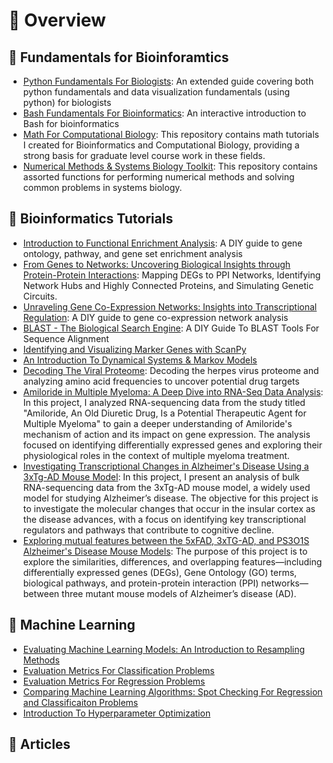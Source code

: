 # 🧬 Overview

## 🧬 Fundamentals for Bioinforamtics 
- [Python Fundamentals For Biologists](https://github.com/evanpeikon/Python_Fundamentals_Biology): An extended guide covering both python fundamentals and data visualization fundamentals (using python) for biologists
- [Bash Fundamentals For Bioinformatics](https://github.com/evanpeikon/bash_fundamentals): An interactive introduction to Bash for bioinformatics
- [Math For Computational Biology](https://github.com/evanpeikon/math_for_compbio): This repository contains math tutorials I created for Bioinformatics and Computational Biology, providing a strong basis for graduate level course work in these fields.
- [Numerical Methods & Systems Biology Toolkit](https://github.com/evanpeikon/systems_biology): This repository contains assorted functions for performing numerical methods and solving common problems in systems biology. 


## 🧬 Bioinformatics Tutorials
- [Introduction to Functional Enrichment Analysis](https://github.com/evanpeikon/functional_enrichment_analysis): A DIY guide to gene ontology, pathway, and gene set enrichment analysis
- [From Genes to Networks: Uncovering Biological Insights through Protein-Protein Interactions](https://github.com/evanpeikon/PPI_Network_Analysis): Mapping DEGs to PPI Networks, Identifying Network Hubs and Highly Connected Proteins, and Simulating Genetic Circuits.
- [Unraveling Gene Co-Expression Networks: Insights into Transcriptional Regulation](https://github.com/evanpeikon/co_expression_network): A DIY guide to gene co-expression network analysis
- [BLAST - The Biological Search Engine](https://github.com/evanpeikon/BLAST): A DIY Guide To BLAST Tools For Sequence Alignment
- [Identifying and Visualizing Marker Genes with ScanPy](https://github.com/evanpeikon/scRNA-Seq-ScanPy)
- [An Introduction To Dynamical Systems & Markov Models](https://github.com/evanpeikon/dynamicalsys)
- [Decoding The Viral Proteome](https://github.com/evanpeikon/viral-proteome): Decoding the herpes virus proteome and analyzing amino acid frequencies to uncover potential drug targets
- [Amiloride in Multiple Myeloma: A Deep Dive into RNA-Seq Data Analysis](https://github.com/evanpeikon/GSE_95077): In this project, I analyzed RNA-sequencing data from the study titled "Amiloride, An Old Diuretic Drug, Is a Potential Therapeutic Agent for Multiple Myeloma" to gain a deeper understanding of Amiloride's mechanism of action and its impact on gene expression. The analysis focused on identifying differentially expressed genes and exploring their physiological roles in the context of multiple myeloma treatment.
- [Investigating Transcriptional Changes in Alzheimer's Disease Using a 3xTg-AD Mouse Model](https://github.com/evanpeikon/GSE_161904): In this project, I present an analysis of bulk RNA-sequencing data from the 3xTg-AD mouse model, a widely used model for studying Alzheimer’s disease. The objective for this project is to investigate the molecular changes that occur in the insular cortex as the disease advances, with a focus on identifying key transcriptional regulators and pathways that contribute to cognitive decline.
- [Exploring mutual features between the 5xFAD, 3xTG-AD, and PS3O1S Alzheimer's Disease Mouse Models](https://github.com/evanpeikon/mouse_AD_models): The purpose of this project is to explore the similarities, differences, and overlapping features—including differentially expressed genes (DEGs), Gene Ontology (GO) terms, biological pathways, and protein-protein interaction (PPI) networks—between three mutant mouse models of Alzheimer’s disease (AD).

## 🧬 Machine Learning
- [Evaluating Machine Learning Models: An Introduction to Resampling Methods](https://github.com/evanpeikon/machine-learning/tree/main/resampling)
- [Evaluation Metrics For Classification Problems](https://github.com/evanpeikon/machine-learning/tree/main/Classification-Metrics)
- [Evaluation Metrics For Regression Problems](https://github.com/evanpeikon/Machine-Learning/tree/main/Regression-metrics)
- [Comparing Machine Learning Algorithms: Spot Checking For Regression and Classificaiton Problems](https://github.com/evanpeikon/Machine-Learning/tree/main/spot_checking)
- [Introduction To Hyperparameter Optimization](https://github.com/evanpeikon/Machine-Learning/tree/main/hyperparameter_optimization)


## 🧬 Articles 
##
